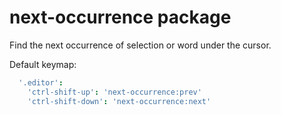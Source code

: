 # next-occurrence package

Find the next occurrence of selection or word under the cursor.

Default keymap:
```cson
  '.editor':
    'ctrl-shift-up': 'next-occurrence:prev'
    'ctrl-shift-down': 'next-occurrence:next'
```

